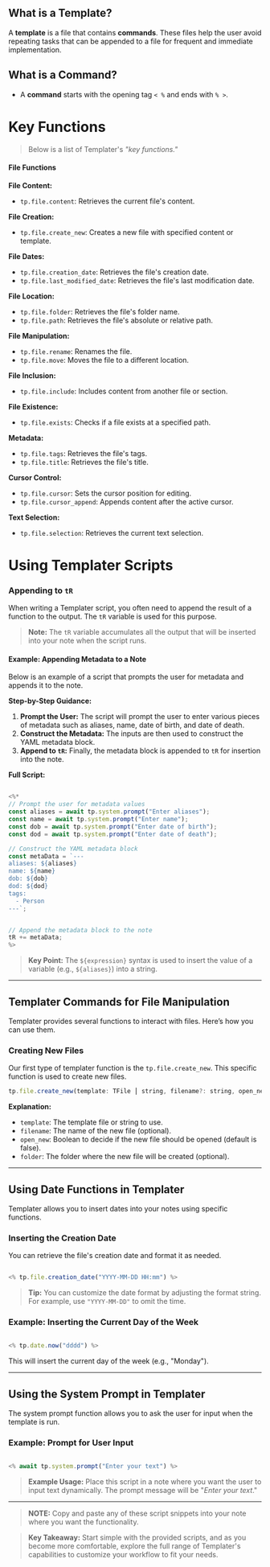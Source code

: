## What is a Template?
A **template** is a file that contains **commands**. These files help the user avoid repeating tasks that can be appended to a file for frequent and immediate implementation. 
## What is a Command?
- A **command** starts with the opening tag `< %` and ends with `% >`.

# Key Functions

>Below is a list of Templater's _"key functions."_
#### File Functions
**File Content:**
- `tp.file.content`: Retrieves the current file's content.
  
**File Creation:**
- `tp.file.create_new`: Creates a new file with specified content or template.
  
**File Dates:**
- `tp.file.creation_date`: Retrieves the file's creation date.
- `tp.file.last_modified_date`: Retrieves the file's last modification date.
  
**File Location:**
- `tp.file.folder`: Retrieves the file's folder name.
- `tp.file.path`: Retrieves the file's absolute or relative path.
  
**File Manipulation:**
- `tp.file.rename`: Renames the file.
- `tp.file.move`: Moves the file to a different location.
  
**File Inclusion:**
- `tp.file.include`: Includes content from another file or section.
  
**File Existence:**
- `tp.file.exists`: Checks if a file exists at a specified path.
  
**Metadata:**
- `tp.file.tags`: Retrieves the file's tags.
- `tp.file.title`: Retrieves the file's title.
  
**Cursor Control:**
- `tp.file.cursor`: Sets the cursor position for editing.
- `tp.file.cursor_append`: Appends content after the active cursor.

**Text Selection:**
- `tp.file.selection`: Retrieves the current text selection.


# Using Templater Scripts
### Appending to `tR`

When writing a Templater script, you often need to append the result of a function to the output. The `tR` variable is used for this purpose.

> **Note:** The `tR` variable accumulates all the output that will be inserted into your note when the script runs.

#### Example: Appending Metadata to a Note
Below is an example of a script that prompts the user for metadata and appends it to the note.

**Step-by-Step Guidance:**

1. **Prompt the User:** The script will prompt the user to enter various pieces of metadata such as aliases, name, date of birth, and date of death.
2. **Construct the Metadata:** The inputs are then used to construct the YAML metadata block.
3. **Append to `tR`:** Finally, the metadata block is appended to `tR` for insertion into the note.

**Full Script:**

```javascript

<%*
// Prompt the user for metadata values
const aliases = await tp.system.prompt("Enter aliases");
const name = await tp.system.prompt("Enter name");
const dob = await tp.system.prompt("Enter date of birth");
const dod = await tp.system.prompt("Enter date of death");

// Construct the YAML metadata block
const metaData = `---
aliases: ${aliases}
name: ${name}
dob: ${dob}
dod: ${dod}
tags: 
  - Person
---`;


// Append the metadata block to the note
tR += metaData;
%>
```

> **Key Point:** The `${expression}` syntax is used to insert the value of a variable (e.g., `${aliases}`) into a string.

***
## Templater Commands for File Manipulation

Templater provides several functions to interact with files. Here’s how you can use them.
### Creating New Files

Our first type of templater function is the `tp.file.create_new`. This specific function is used to create new files.

```js
tp.file.create_new(template: TFile ⎮ string, filename?: string, open_new: boolean = false, folder?: TFolder) 
```

**Explanation:**

- `template`: The template file or string to use.
- `filename`: The name of the new file (optional).
- `open_new`: Boolean to decide if the new file should be opened (default is false).
- `folder`: The folder where the new file will be created (optional).

---
## Using Date Functions in Templater
Templater allows you to insert dates into your notes using specific functions.
### Inserting the Creation Date
You can retrieve the file's creation date and format it as needed.

```javascript

<% tp.file.creation_date("YYYY-MM-DD HH:mm") %>

```

> **Tip:** You can customize the date format by adjusting the format string. For example, use `"YYYY-MM-DD"` to omit the time.

### Example: Inserting the Current Day of the Week

```javascript

<% tp.date.now("dddd") %>

```

This will insert the current day of the week (e.g., "Monday").

***
## Using the System Prompt in Templater
The system prompt function allows you to ask the user for input when the template is run.
### Example: Prompt for User Input

```javascript

<% await tp.system.prompt("Enter your text") %>

```

> **Example Usage:** Place this script in a note where you want the user to input text dynamically. The prompt message will be "*Enter your text*."


---

> **NOTE:** Copy and paste any of these script snippets into your note where you want the functionality. 

> **Key Takeaway:** Start simple with the provided scripts, and as you become more comfortable, explore the full range of Templater's capabilities to customize your workflow to fit your needs.

